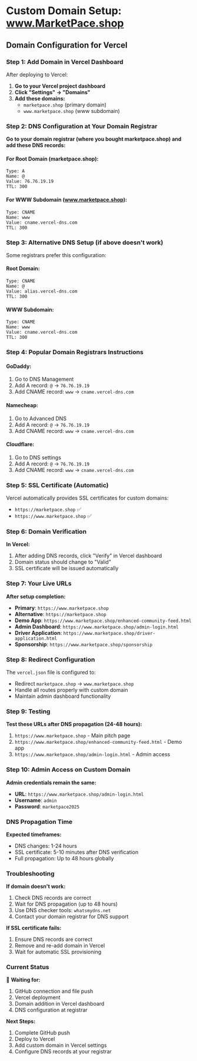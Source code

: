 # Custom Domain Setup: www.MarketPace.shop

## Domain Configuration for Vercel

### Step 1: Add Domain in Vercel Dashboard

After deploying to Vercel:

1. **Go to your Vercel project dashboard**
2. **Click "Settings" → "Domains"**
3. **Add these domains:**
   - `marketpace.shop` (primary domain)
   - `www.marketpace.shop` (www subdomain)

### Step 2: DNS Configuration at Your Domain Registrar

**Go to your domain registrar (where you bought marketpace.shop) and add these DNS records:**

#### For Root Domain (marketpace.shop):
```
Type: A
Name: @
Value: 76.76.19.19
TTL: 300
```

#### For WWW Subdomain (www.marketpace.shop):
```
Type: CNAME
Name: www
Value: cname.vercel-dns.com
TTL: 300
```

### Step 3: Alternative DNS Setup (if above doesn't work)

Some registrars prefer this configuration:

#### Root Domain:
```
Type: CNAME
Name: @
Value: alias.vercel-dns.com
TTL: 300
```

#### WWW Subdomain:
```
Type: CNAME
Name: www
Value: cname.vercel-dns.com
TTL: 300
```

### Step 4: Popular Domain Registrars Instructions

#### GoDaddy:
1. Go to DNS Management
2. Add A record: `@` → `76.76.19.19`
3. Add CNAME record: `www` → `cname.vercel-dns.com`

#### Namecheap:
1. Go to Advanced DNS
2. Add A record: `@` → `76.76.19.19`
3. Add CNAME record: `www` → `cname.vercel-dns.com`

#### Cloudflare:
1. Go to DNS settings
2. Add A record: `@` → `76.76.19.19`
3. Add CNAME record: `www` → `cname.vercel-dns.com`

### Step 5: SSL Certificate (Automatic)

Vercel automatically provides SSL certificates for custom domains:
- `https://marketpace.shop` ✅
- `https://www.marketpace.shop` ✅

### Step 6: Domain Verification

**In Vercel:**
1. After adding DNS records, click "Verify" in Vercel dashboard
2. Domain status should change to "Valid"
3. SSL certificate will be issued automatically

### Step 7: Your Live URLs

**After setup completion:**
- **Primary**: `https://www.marketpace.shop`
- **Alternative**: `https://marketpace.shop`
- **Demo App**: `https://www.marketpace.shop/enhanced-community-feed.html`
- **Admin Dashboard**: `https://www.marketpace.shop/admin-login.html`
- **Driver Application**: `https://www.marketpace.shop/driver-application.html`
- **Sponsorship**: `https://www.marketpace.shop/sponsorship`

### Step 8: Redirect Configuration

The `vercel.json` file is configured to:
- Redirect `marketpace.shop` → `www.marketpace.shop`
- Handle all routes properly with custom domain
- Maintain admin dashboard functionality

### Step 9: Testing

**Test these URLs after DNS propagation (24-48 hours):**
1. `https://www.marketpace.shop` - Main pitch page
2. `https://www.marketpace.shop/enhanced-community-feed.html` - Demo app
3. `https://www.marketpace.shop/admin-login.html` - Admin access

### Step 10: Admin Access on Custom Domain

**Admin credentials remain the same:**
- **URL**: `https://www.marketpace.shop/admin-login.html`
- **Username**: `admin`
- **Password**: `marketpace2025`

### DNS Propagation Time

**Expected timeframes:**
- DNS changes: 1-24 hours
- SSL certificate: 5-10 minutes after DNS verification
- Full propagation: Up to 48 hours globally

### Troubleshooting

**If domain doesn't work:**
1. Check DNS records are correct
2. Wait for DNS propagation (up to 48 hours)
3. Use DNS checker tools: `whatsmydns.net`
4. Contact your domain registrar for DNS support

**If SSL certificate fails:**
1. Ensure DNS records are correct
2. Remove and re-add domain in Vercel
3. Wait for automatic SSL provisioning

### Current Status

🔄 **Waiting for:**
1. GitHub connection and file push
2. Vercel deployment
3. Domain addition in Vercel dashboard
4. DNS configuration at registrar

**Next Steps:**
1. Complete GitHub push
2. Deploy to Vercel
3. Add custom domain in Vercel settings
4. Configure DNS records at your registrar